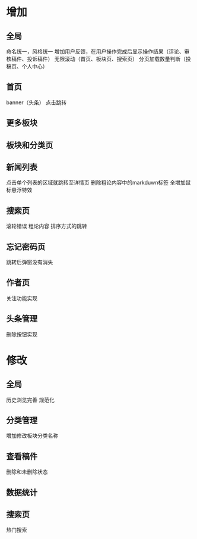 # 增加
## 全局
命名统一，风格统一
增加用户反馈，在用户操作完成后显示操作结果（评论、审核稿件、投诉稿件）
无限滚动（首页、板块页、搜索页）
分页加载数量判断（投稿页、个人中心）
## 首页
banner（头条） 点击跳转
## 更多板块
## 板块和分类页
## 新闻列表
点击单个列表的区域就跳转至详情页
删除粗论内容中的markduwn标签
全增加鼠标悬浮特效
## 搜索页
滚轮错误
粗论内容
排序方式的跳转
## 忘记密码页
跳转后弹窗没有消失
## 作者页
关注功能实现
## 头条管理
删除按钮实现

# 修改
## 全局
历史浏览完善
规范化
## 分类管理
增加修改板块分类名称
## 查看稿件
删除和未删除状态
## 数据统计
## 搜索页
热门搜索
